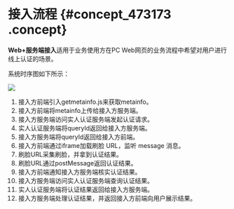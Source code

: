 # 接入流程 {#concept_473173 .concept}

**Web+服务端接入**适用于业务使用方在PC Web网页的业务流程中希望对用户进行线上认证的场景。

系统时序图如下所示：

![](http://static-aliyun-doc.oss-cn-hangzhou.aliyuncs.com/assets/img/380504/156032225948518_zh-CN.png)

1.  接入方前端引入getmetainfo.js来获取metainfo。
2.  接入方前端将metainfo上传给接入方服务端。
3.  接入方服务端访问实人认证服务端发起认证请求。
4.  实人认证服务端将queryId返回给接入方服务端。
5.  接入方服务端将queryId返回给接入方前端。
6.  接入方前端通过iframe加载刷脸 URL，监听 message 消息。
7.  刷脸URL采集刷脸，并拿到认证结果。
8.  刷脸URL通过postMessage返回认证结果。
9.  接入方前端通知接入方服务端核实认证结果。
10. 接入方服务端访问实人认证服务端查询认证结果。
11. 实人认证服务端将认证结果返回给接入方服务端。
12. 接入方服务端处理认证结果，并返回接入方前端向用户展示结果。

